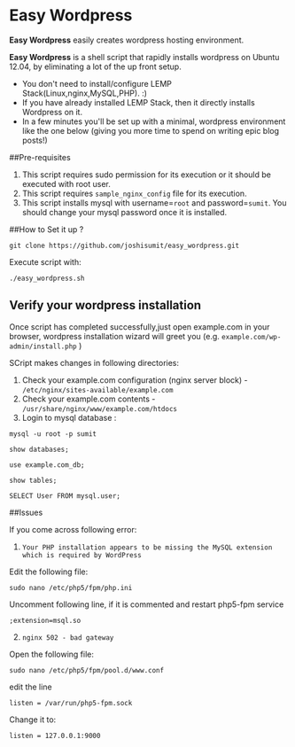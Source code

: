 # Easy Wordpress

**Easy Wordpress** easily creates wordpress hosting environment.

**Easy Wordpress** is a shell script that rapidly installs wordpress on Ubuntu 12.04, by eliminating a lot of the up front setup.

- You don't need to install/configure LEMP Stack(Linux,nginx,MySQL,PHP). :)
- If you have already installed LEMP Stack, then it directly installs Wordpress on it.
- In a few minutes you'll be set up with a minimal, wordpress environment like the one below 
(giving you more time to spend on writing epic blog posts!)
 


##Pre-requisites

1. This script requires sudo permission for its execution or it should be executed with root user.
2. This script requires `sample_nginx_config` file for its execution.
3. This script installs mysql with username=`root` and password=`sumit`. You should change your mysql password once it is installed.


##How to Set it up ?

    git clone https://github.com/joshisumit/easy_wordpress.git
    
Execute script with:

    ./easy_wordpress.sh
    
    
## Verify your wordpress installation

Once script has completed successfully,just open example.com in your browser, wordpress installation wizard will greet you (e.g. `example.com/wp-admin/install.php` )

SCript makes changes in following directories:

1. Check your example.com configuration (nginx server block) - `/etc/nginx/sites-available/example.com`
2. Check your example.com contents - `/usr/share/nginx/www/example.com/htdocs`
3. Login to mysql database :




`mysql -u root -p sumit`
    
`show databases;`
    
`use example.com_db;`
    
`show tables;`
    
`SELECT User FROM mysql.user;`



##Issues

If you come across following error:

1. `Your PHP installation appears to be missing the MySQL extension which is required by WordPress`

Edit the following file:



    sudo nano /etc/php5/fpm/php.ini
    
    
Uncomment following line, if it is commented and restart php5-fpm service



    ;extension=msql.so




2. `nginx 502 - bad gateway`

Open the following file:



    sudo nano /etc/php5/fpm/pool.d/www.conf 

edit the line 

    listen = /var/run/php5-fpm.sock
    
Change it to:



    listen = 127.0.0.1:9000
    
 
 

